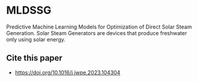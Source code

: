 # MLDSSG
Predictive Machine Learning Models for Optimization of Direct Solar Steam Generation. Solar Steam Generators are devices that produce freshwater only using solar energy.

Cite this paper
---------------
- https://doi.org/10.1016/j.jwpe.2023.104304
